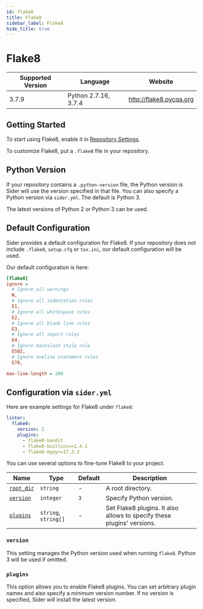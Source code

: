 ```yaml
---
id: flake8
title: Flake8
sidebar_label: Flake8
hide_title: true
---
```


# Flake8

| Supported Version | Language             | Website                 |
| ----------------- | -------------------- | ----------------------- |
| 3.7.9             | Python 2.7.16, 3.7.4 | http://flake8.pycqa.org |

## Getting Started

To start using Flake8, enable it in [Repository Settings](../../getting-started/repository-settings.md).

To customize Flake8, put a `.flake8` file in your repository.

## Python Version

If your repository contains a `.python-version` file, the Python version is Sider will use the version specified in that file. You can also specify a Python version via `sider.yml`. The default is Python 3.

The latest versions of Python 2 or Python 3 can be used.

## Default Configuration

Sider provides a default configuration for Flake8. If your repository does not include `.flake8`, `setup.cfg` or `tox.ini`, our default configuration will be used.

Our default configuration is here:

```ini
[flake8]
ignore =
  # Ignore all warnings
  W,
  # Ignore all indentation rules
  E1,
  # Ignore all whitespace rules
  E2,
  # Ignore all blank line rules
  E3,
  # Ignore all import rules
  E4,
  # Ignore backslash style rule
  E502,
  # Ignore oneline statement rules
  E70,

max-line-length = 200
```

## Configuration via `sider.yml`

Here are example settings for Flake8 under `flake8`:

```yaml
linter:
  flake8:
    version: 2
    plugins:
      - flake8-bandit
      - flake8-builtins==1.4.1
      - flake8-mypy>=17.3.3
```

You can use several options to fine-tune Flake8 to your project.

| Name                                                                        | Type                 | Default | Description                                                            |
| --------------------------------------------------------------------------- | -------------------- | ------- | ---------------------------------------------------------------------- |
| [`root_dir`](../../getting-started/custom-configuration.md#root_dir-option) | `string`             | -       | A root directory.                                                      |
| [`version`](#version)                                                       | `integer`            | `3`     | Specify Python version.                                                |
| [`plugins`](#plugins)                                                       | `string`, `string[]` | -       | Set Flake8 plugins. It also allows to specify these plugins' versions. |

### `version`

This setting manages the Python version used when running `flake8`. Python 3 will be used if omitted.

### `plugins`

This option allows you to enable Flake8 plugins. You can set arbitrary plugin names and also specify a _minimum_ version number. If no version is specified, Sider will install the latest version.
